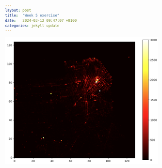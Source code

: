 ```yaml
---
layout: post
title:  "Week 5 exercise"
date:   2024-03-12 09:47:07 +0100
categories: jekyll update
---
```


![Heatmap from week 5](plot1_week5.png)
